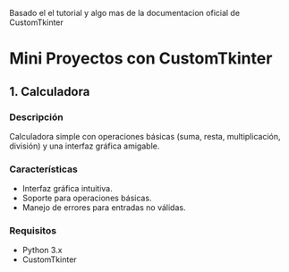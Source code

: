 Basado el el tutorial y algo mas de la documentacion oficial de CustomTkinter
# Mini Proyectos con CustomTkinter
## 1. Calculadora
### Descripción
Calculadora simple con operaciones básicas (suma, resta, multiplicación, división) y una interfaz gráfica amigable.
### Características
- Interfaz gráfica intuitiva.
- Soporte para operaciones básicas.
- Manejo de errores para entradas no válidas.
### Requisitos
- Python 3.x
- CustomTkinter

